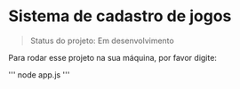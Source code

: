 <h1>Sistema de cadastro de jogos</h1>

> Status do projeto: Em desenvolvimento

Para rodar esse projeto na sua máquina, por favor digite:

'''
node  app.js
'''
